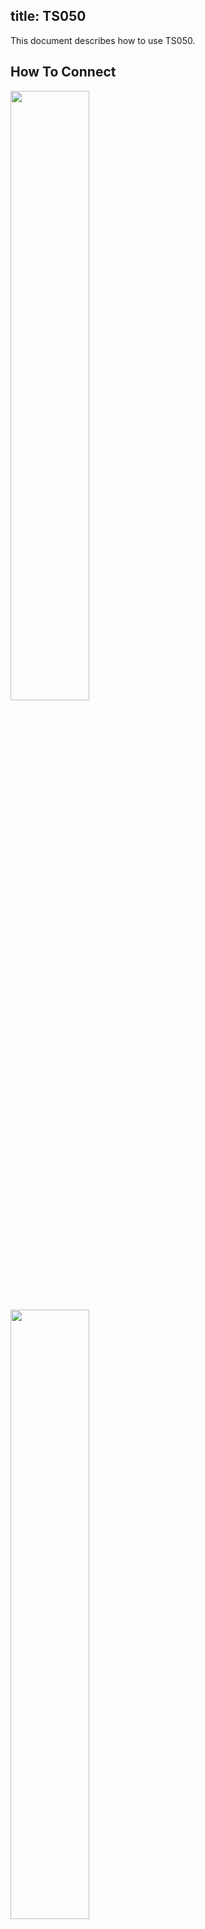 title: TS050
---

This document describes how to use TS050.

## How To Connect

<img src="/linux/images/vim3/vim3_ts050_front.jpg" width="50%" height="50%">

<img src="/linux/images/vim3/vim3_ts050.jpg" width="50%" height="50%">

## How To Rotate


TS050 is portrait mode by default, here is a guide to rotate the screen to landscape mode.


<ul class="nav nav-tabs" id="myTab" role="tablist">
  <li class="nav-item" role="presentation">
    <a class="nav-link active" id="desktop-tab" data-toggle="tab" href="#desktop" role="tab" aria-controls="desktop" aria-selected="true">Desktop</a>
  </li>
  <li class="nav-item" role="presentation">
    <a class="nav-link" id="server-tab" data-toggle="tab" href="#server" role="tab" aria-controls="server" aria-selected="false">Server (Headless)</a>
  </li>
</ul>
<div class="tab-content" id="myTabContent">
<div class="tab-pane fade show active" id="desktop" role="tabpanel" aria-labelledby="desktop-tab">


You need to create Xorg configuration file and autostart script for setting the resolution.

1. Create Xorg configuration file

Create file `/etc/X11/xorg.conf.d/10-ts050-fbdev-rotate.conf` with the contents below:

```sh
Section "Device"
    Identifier "Configured Video Device"
    # Rotate off
#   Option "Rotate" "off"
    # Rotate Right / clockwise, 90 degrees
    Option "Rotate" "CW"
    # Rotate upside down, 180 degrees
#   Option "Rotate" "UD"
    # Rotate counter clockwise, 270 degrees
#   Option "Rotate" "CCW"

EndSection

Section "InputClass"
    Identifier "Coordinate Transformation Matrix"
    MatchIsTouchscreen "on"
    MatchProduct "EP0000M09"
    MatchDriver "libinput"
    # Rotate Right / clockwise, 90 degrees 
    Option "CalibrationMatrix" "0 1 0 -1 0 1 0 0 1"
    # Rotate upside down, 180 degrees
#   Option "CalibrationMatrix" "-1 0 1 0 -1 1 0 0 1"
    # otate counter clockwise, 270 degrees 
#   Option "CalibrationMatrix" "0 -1 1 1 0 0 0 0 1"
EndSection
```

2. Create Resolution setting autostart file

Create the file `/etc/xdg/autostart/panel-setup.desktop` with contents below:

```sh
[Desktop Entry]
Version=1.0
Name=pixel
Exec=xrandr --output "default" --mode "1920x1088"
Terminal=false
Type=Application
Categories=
GenericName=
X-GNOME-Autostart-Phase=Initialization
X-KDE-autostart-phase=1
NoDisplay=true
```

Restart the system and the screen will automatically be configured as a landscape screen.

{% note info Note %}

The configuration above will rotate to `landscape` mode, you can also rotate to other modes, simply uncomment the mode you want.
And please note the resolution for `landscape` mode is `1920x1088`, for `portrait` mode is `1088x1920`.

{% endnote %}


{% note warn These configurations will also effect the HDMI display, so if you want to use HDMI display, you need to remove them. %}

{% endnote %}

</div>
<div class="tab-pane fade show" id="server" role="tabpanel" aria-labelledby="server-tab">


Please refer to [How To Ratote Framebuffer](/linux/vim3/HowToRotateFramebuffer.html)

</div>
</div>


